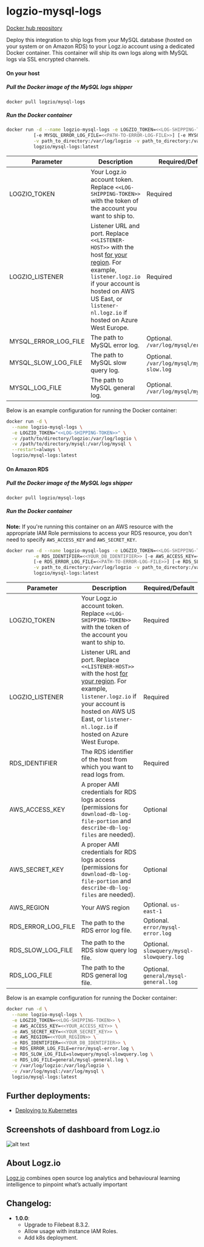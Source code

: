 logzio-mysql-logs
=========================

[Docker hub repository](https://hub.docker.com/r/logzio/mysql-logs/)


Deploy this integration to ship logs from your MySQL database (hosted on your system or on Amazon RDS) to your Logz.io account using a dedicated Docker container. This container will ship its own logs along with MySQL logs via SSL encrypted channels. 



#### On your host

##### Pull the Docker image of the MySQL logs shipper

```shell
docker pull logzio/mysql-logs
```

##### Run the Docker container


```bash
docker run -d --name logzio-mysql-logs -e LOGZIO_TOKEN=<<LOG-SHIPPING-TOKEN>> [-e LOGZIO_LISTENER=https://<<LISTENER-HOST>>:8071] \
          [-e MYSQL_ERROR_LOG_FILE=<<PATH-TO-ERROR-LOG-FILE>>] [-e MYSQL_SLOW_LOG_FILE=<<PATH-TO-SLOW-LOG-FILE>>] [-e MYSQL_LOG_FILE=<<PATH-TO-LOG-FILE>>] \
          -v path_to_directory:/var/log/logzio -v path_to_directory:/var/log/mysql \
          logzio/mysql-logs:latest
```

| Parameter | Description | Required/Default |
|---|---|---|
| LOGZIO_TOKEN | Your Logz.io account token. Replace `<<LOG-SHIPPING-TOKEN>>` with the token of the account you want to ship to. | Required |
| LOGZIO_LISTENER | Listener URL and port. Replace `<<LISTENER-HOST>>` with the host [for your region](https://docs.logz.io/user-guide/accounts/account-region.html#available-regions). For example, `listener.logz.io` if your account is hosted on AWS US East, or `listener-nl.logz.io` if hosted on Azure West Europe. | Required |
| MYSQL_ERROR_LOG_FILE | The path to MySQL error log. | Optional. `/var/log/mysql/error.log` |
| MYSQL_SLOW_LOG_FILE | The path to MySQL slow query log. | Optional. `/var/log/mysql/mysql-slow.log` |
| MYSQL_LOG_FILE | The path to MySQL general log. | Optional. `/var/log/mysql/mysql.log` |


Below is an example configuration for running the Docker container:

```bash
docker run -d \
  --name logzio-mysql-logs \
  -e LOGZIO_TOKEN="<<LOG-SHIPPING-TOKEN>>" \
  -v /path/to/directory/logzio:/var/log/logzio \
  -v /path/to/directory/mysql:/var/log/mysql \
  --restart=always \
  logzio/mysql-logs:latest
```


#### On Amazon RDS

##### Pull the Docker image of the MySQL logs shipper

```shell
docker pull logzio/mysql-logs
```

##### Run the Docker container

**Note:** If you're running this container on an AWS resource with the appropriate IAM Role permissions to access your RDS resource, you don't need to specify `AWS_ACCESS_KEY` and `AWS_SECRET_KEY`.


```bash
docker run -d --name logzio-mysql-logs -e LOGZIO_TOKEN=<<LOG-SHIPPING-TOKEN>> [-e LOGZIO_LISTENER=https://<<LISTENER-HOST>>:8071] \
          -e RDS_IDENTIFIER=<<YOUR_DB_IDENTIFIER>> [-e AWS_ACCESS_KEY=<YOUR_ACCESS_KEY>>] [-e AWS_SECRET_KEY=<<YOUR_SECRET_KEY>>] [-e AWS_REGION=<<YOUR_REGION>>] \
          [-e RDS_ERROR_LOG_FILE=<<PATH-TO-ERROR-LOG-FILE>>] [-e RDS_SLOW_LOG_FILE=<<PATH-TO-SLOW-LOG-FILE>>] [-e RDS_LOG_FILE=<<PATH-TO-LOG-FILE>>] \
          -v path_to_directory:/var/log/logzio -v path_to_directory:/var/log/mysql \
          logzio/mysql-logs:latest
```

| Parameter | Description | Required/Default |
|---|---|---|
| LOGZIO_TOKEN | Your Logz.io account token. Replace `<<LOG-SHIPPING-TOKEN>>` with the token of the account you want to ship to. | Required |
| LOGZIO_LISTENER | Listener URL and port. Replace `<<LISTENER-HOST>>` with the host [for your region](https://docs.logz.io/user-guide/accounts/account-region.html#available-regions). For example, `listener.logz.io` if your account is hosted on AWS US East, or `listener-nl.logz.io` if hosted on Azure West Europe. | Required |
| RDS_IDENTIFIER | The RDS identifier of the host from which you want to read logs from. | Required |
| AWS_ACCESS_KEY | A proper AMI credentials for RDS logs access (permissions for `download-db-log-file-portion` and `describe-db-log-files` are needed). | Optional |
| AWS_SECRET_KEY | A proper AMI credentials for RDS logs access (permissions for `download-db-log-file-portion` and `describe-db-log-files` are needed). | Optional |
| AWS_REGION | Your AWS region | Optional. `us-east-1` |
| RDS_ERROR_LOG_FILE | The path to the RDS error log file. | Optional. `error/mysql-error.log` |
| RDS_SLOW_LOG_FILE | The path to the RDS slow query log file. | Optional. `slowquery/mysql-slowquery.log` |
| RDS_LOG_FILE | The path to the RDS general log file. | Optional. `general/mysql-general.log` |


Below is an example configuration for running the Docker container:

```bash
docker run -d \
  --name logzio-mysql-logs \
  -e LOGZIO_TOKEN=<<LOG-SHIPPING-TOKEN>> \
  -e AWS_ACCESS_KEY=<<YOUR_ACCESS_KEY>> \
  -e AWS_SECRET_KEY=<<YOUR_SECRET_KEY>> \
  -e AWS_REGION=<<YOUR_REGION>> \
  -e RDS_IDENTIFIER=<<YOUR_DB_IDENTIFIER>> \
  -e RDS_ERROR_LOG_FILE=error/mysql-error.log \
  -e RDS_SLOW_LOG_FILE=slowquery/mysql-slowquery.log \
  -e RDS_LOG_FILE=general/mysql-general.log \
  -v /var/log/logzio:/var/log/logzio \
  -v /var/log/mysql:/var/log/mysql \
  logzio/mysql-logs:latest
```



## Further deployments:

- [Deploying to Kubernetes](https://github.com/logzio/logzio-mysql-logs/tree/master/k8s)


## Screenshots of dashboard from Logz.io

![alt text](https://images.contentful.com/50k90z6lk1k7/5M1Ayh1HxYuiY8soCgCCMc/fcaf1eb5fa28f98ec24a26fe96b222ac/mysql_monitor_dash.png?h=250& "Logz.io Dashboard")

## About Logz.io

[Logz.io](https://logz.io) combines open source log analytics and behavioural learning intelligence to pinpoint what’s actually important

## Changelog:

- **1.0.0**:
  - Upgrade to Filebeat 8.3.2.
  - Allow usage with instance IAM Roles.
  - Add k8s deployment.

